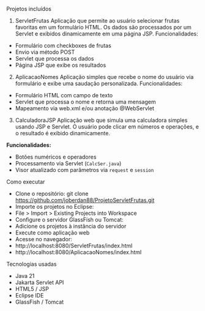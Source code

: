  Projetos incluídos
 1. ServletFrutas
Aplicação que permite ao usuário selecionar frutas favoritas em um formulário HTML. Os dados são processados por um Servlet e exibidos dinamicamente em uma página JSP.
Funcionalidades:
- Formulário com checkboxes de frutas
- Envio via método POST
- Servlet que processa os dados
- Página JSP que exibe os resultados

2. AplicacaoNomes
Aplicação simples que recebe o nome do usuário via formulário e exibe uma saudação personalizada.
Funcionalidades:
- Formulário HTML com campo de texto
- Servlet que processa o nome e retorna uma mensagem
- Mapeamento via web.xml e/ou anotação @WebServlet

3. CalculadoraJSP
Aplicação web que simula uma calculadora simples usando JSP e Servlet. O usuário pode clicar em números e operações, e o resultado é exibido dinamicamente.

**Funcionalidades:**
- Botões numéricos e operadores
- Processamento via Servlet (`CalcSer.java`)
- Visor atualizado com parâmetros via `request` e `session`


 Como executar
- Clone o repositório:
git clone https://github.com/joberdan88/ProjetoServletFrutas.git
- Importe os projetos no Eclipse:
- File > Import > Existing Projects into Workspace
- Configure o servidor GlassFish ou Tomcat:
- Adicione os projetos à instância do servidor
- Execute como aplicação web
- Acesse no navegador:
- http://localhost:8080/ServletFrutas/index.html
- http://localhost:8080/AplicacaoNomes/index.html

 Tecnologias usadas
- Java 21
- Jakarta Servlet API
- HTML5 / JSP
- Eclipse IDE
- GlassFish / Tomcat
